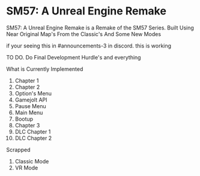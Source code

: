 # SM57: A Unreal Engine Remake

SM57: A Unreal Engine Remake is a Remake of the SM57 Series. Built Using Near Original Map's From the Classic's And Some New Modes

if your seeing this in #announcements-3 in discord. this is working

TO DO.
Do Final Development Hurdle's and everything

What is Currently Implemented
1. Chapter 1
2. Chapter 2
3. Option's Menu
4. Gamejolt API
5. Pause Menu
6. Main Menu
7. Bootup
8. Chapter 3
9. DLC Chapter 1
10. DLC Chapter 2

Scrapped
1. Classic Mode
2. VR Mode
